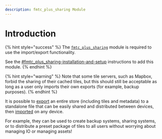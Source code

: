 ```yaml
---
description: fmtc_plus_sharing Module
---
```


# Introduction

{% hint style="success" %}
The [`fmtc_plus_sharing`](https://github.com/JaffaKetchup/fmtc\_plus\_sharing) module is required to use the import/export functionality.

See the [#fmtc\_plus\_sharing-installation-and-setup](../get-started/additional-setup.md#fmtc\_plus\_sharing-installation-and-setup "mention") instructions to add this module.
{% endhint %}

{% hint style="warning" %}
Note that some tile servers, such as Mapbox, forbid the sharing of their cached tiles, but this should still be acceptable as long as a user only imports their own exports (for example, backup purposes).
{% endhint %}

It is possible to [export](exporting.md) an entire store (including tiles and metadata) to a standalone file that can be easily shared and distributed between devices, then [imported](importing.md) on any device.

For example, they can be used to create backup systems, sharing systems, or to distribute a preset package of tiles to all users without worrying about managing IO or managing assets!

